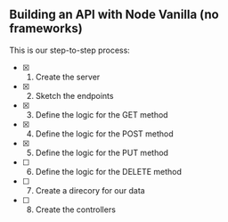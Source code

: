 ## Building an API with Node Vanilla (no frameworks)

This is our step-to-step process:

- [x] 1. Create the server
- [x] 2. Sketch the endpoints
- [x] 3. Define the logic for the GET method
- [x] 4. Define the logic for the POST method
- [x] 5. Define the logic for the PUT method
- [ ] 6. Define the logic for the DELETE method
- [ ] 7. Create a  direcory for our data
- [ ] 8. Create the controllers
